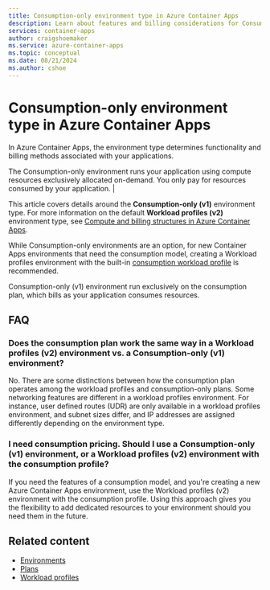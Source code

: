 ```yaml
---
title: Consumption-only environment type in Azure Container Apps
description: Learn about features and billing considerations for Consumption-only environment types in Azure Container Apps. 
services: container-apps
author: craigshoemaker
ms.service: azure-container-apps
ms.topic: conceptual
ms.date: 08/21/2024
ms.author: cshoe
---
```


# Consumption-only environment type in Azure Container Apps

In Azure Container Apps, the environment type determines functionality and billing methods associated with your applications.

The Consumption-only environment runs your application using compute resources exclusively allocated on-demand. You only pay for resources consumed by your application. |

This article covers details around the **Consumption-only (v1)** environment type. For more information on the default **Workload profiles (v2)** environment type, see [Compute and billing structures in Azure Container Apps](structure.md).

While Consumption-only environments are an option, for new Container Apps environments that need the consumption model, creating a Workload profiles environment with the built-in [consumption workload profile](#workload-profiles) is recommended.

Consumption-only (v1) environment run exclusively on the consumption plan, which bills as your application consumes resources.

## FAQ

### Does the consumption plan work the same way in a Workload profiles (v2) environment vs. a Consumption-only (v1) environment?

No. There are some distinctions between how the consumption plan operates among the workload profiles and consumption-only plans. Some networking features are different in a workload profiles environment. For instance, user defined routes (UDR) are only available in a workload profiles environment, and subnet sizes differ, and IP addresses are assigned differently depending on the environment type.

### I need consumption pricing. Should I use a Consumption-only (v1) environment, or a Workload profiles (v2) environment with the consumption profile?

If you need the features of a consumption model, and you're creating a new Azure Container Apps environment, use the Workload profiles (v2) environment with the consumption profile. Using this approach gives you the flexibility to add dedicated resources to your environment should you need them in the future.

## Related content

- [Environments](environment.md)
- [Plans](plans.md)
- [Workload profiles](workload-profiles-overview.md)